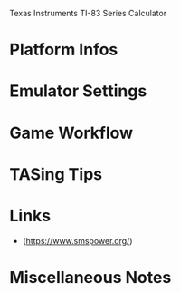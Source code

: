 Texas Instruments TI-83 Series Calculator

# Platform Infos

# Emulator Settings

# Game Workflow

# TASing Tips

# Links
- (https://www.smspower.org/)

# Miscellaneous Notes
